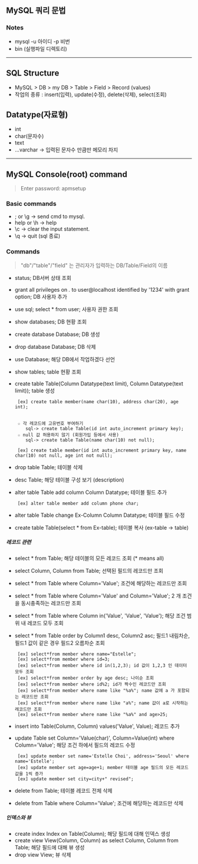 ## MySQL 쿼리 문법

### Notes
* mysql -u 아이디 -p 비번
* bin (실행파일 디렉토리)

---

## SQL Structure
* MySQL > DB > my DB > Table > Field > Record (values)
* 작업의 종류  : insert(입력), update(수정), delete(삭제), select(조회)


## Datatype(자료형)
* int
* char(문자수)
* text
* ...varchar -> 입력된 문자수 만큼만 메모리 차지

---

## MySQL Console(root) command
> Enter password: apmsetup


### Basic commands
* ; or \g → send cmd to mysql.
* help or \h → help
* \c → clear the input statement.
* \q → quit (sql 종료)


### Commands

> "db"/"table"/"field" 는 관리자가 입력하는 DB/Table/Field의 이름

* status; DB서버 상태 조회
* grant all privileges on *.* to user@localhost identified by '1234' with grant option; DB 사용자 추가
* use sql; select * from user; 사용자 권한 조회

* show databases; DB 현황 조회
* create database Database; DB 생성
* drop database Database; DB 삭제
* use Database; 해당 DB에서 작업하겠다 선언

* show tables; table 현황 조회
* create table Table(Column Datatype(text limit), Column Datatype(text limit)); table 생성

       [ex] create table member(name char(10), address char(20), age int);


       ☆ 각 레코드에 고유번호 부여하기
          sql-> create table Table(id int auto_increment primary key);
       ☆ null 값 허용하지 않기 (회원가입 등에서 사용)
          sql-> create table Table(name char(10) not null);

       [ex] create table member(id int auto_increment primary key, name char(10) not null, age int not null);

* drop table Table; 테이블 삭제
* desc Table; 해당 테이블 구성 보기 (description)
* alter table Table add column Column Datatype; 테이블 필드 추가

       [ex] alter table member add column phone char;

* alter table Table change Ex-Column Column Datatype; 테이블 필드 수정
* create table Table(select * from Ex-table); 테이블 복사 (ex-table → table)

##### 레코드 관련
* select * from Table; 해당 테이블의 모든 레코드 조회 (* means all)
* select Column, Column from Table; 선택된 필드의 레코드만 조회
* select * from Table where Column='Value'; 조건에 해당하는 레코드만 조회
* select * from Table where Column='Value' and Column='Value'; 2 개 조건을 동시충족하는 레코드만 조회
* select * from Table where Column in('Value', 'Value', 'Value'); 해당 조건 범위 내 레코드 모두 조회
* select * from Table order by Column1 desc, Column2 asc; 필드1 내림차순, 필드1 값이 같은 경우 필드2 오름차순 조회

       [ex] select*from member where name="Estelle";
       [ex] select*from member where id=3;
       [ex] select*from member where id in(1,2,3); id 값이 1,2,3 인 데이터 모두 조회
       [ex] select*from member order by age desc; 나이순 조회
       [ex] select*from member where id%2; id가 짝수인 레코드만 조회
       [ex] select*from member where name like "%a%"; name 값에 a 가 포함되는 레코드만 조회
       [ex] select*from member where name like "a%"; name 값이 a로 시작하는 레코드만 조회
       [ex] select*from member where name like "%a%" and age>25;

* insert into Table(Column, Column) values('Value', Value); 레코드 추가
* update Table set Column='Value(char)', Column=Value(int) where Column='Value'; 해당 조건 하에서 필드의 레코드 수정

       [ex] update member set name='Estelle Choi', address='Seoul' where name='Estelle';
       [ex] update member set age=age+1; member 테이블 age 필드의 모든 레코드 값을 1씩 증가
       [ex] update member set city=city+" revised";

* delete from Table; 테이블 레코드 전체 삭제
* delete from Table where Column='Value'; 조건에 해당하는 레코드만 삭제

##### 인덱스와 뷰
* create index Index on Table(Column); 해당 필드에 대해 인덱스 생성
* create view View(Column, Column) as select Column, Column from Table; 해당 필드에 대해 뷰 생성
* drop view View; 뷰 삭제
